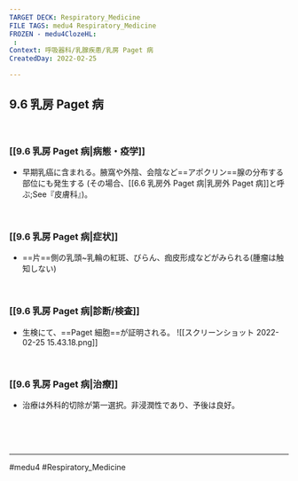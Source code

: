 ```yaml
---
TARGET DECK: Respiratory_Medicine
FILE TAGS: medu4 Respiratory_Medicine
FROZEN - medu4ClozeHL:
 : 
Context: 呼吸器科/乳腺疾患/乳房 Paget 病
CreatedDay: 2022-02-25

---
```


## 9.6 乳房 Paget 病

<br>

### [[9.6 乳房 Paget 病|病態・疫学]]
* 早期乳癌に含まれる。腋窩や外陰、会陰など==アポクリン==腺の分布する部位にも発生する (その場合、[[6.6 乳房外 Paget 病|乳房外 Paget 病]]と呼ぶ;See『皮膚科』)。
<!--ID: 1645771914384-->


<br>

### [[9.6 乳房 Paget 病|症状]]
* ==片==側の乳頭~乳輪の紅斑、びらん、痂皮形成などがみられる(腫瘤は触知しない)
<!--ID: 1645771914398-->


<br>

### [[9.6 乳房 Paget 病|診断/検査]]
* 生検にて、==Paget 細胞==が証明される。
![[スクリーンショット 2022-02-25 15.43.18.png]]
<!--ID: 1645771914412-->


<br>

### [[9.6 乳房 Paget 病|治療]]
* 治療は外科的切除が第一選択。非浸潤性であり、予後は良好。
 

<br><br><br>

---
#medu4 #Respiratory_Medicine